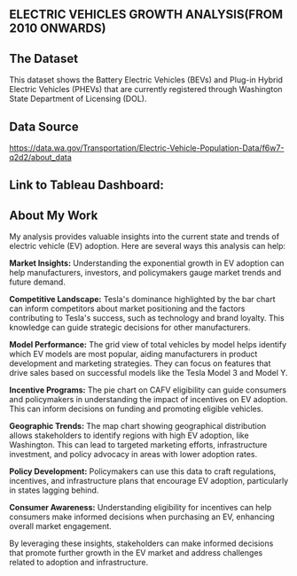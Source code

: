 ## ELECTRIC VEHICLES GROWTH ANALYSIS(FROM  2010 ONWARDS)

##  The Dataset
This dataset shows the Battery Electric Vehicles (BEVs) and Plug-in Hybrid Electric Vehicles (PHEVs) that are currently registered through Washington State Department of Licensing (DOL).
## Data Source
https://data.wa.gov/Transportation/Electric-Vehicle-Population-Data/f6w7-q2d2/about_data
## Link to Tableau Dashboard:

## About My Work
My analysis provides valuable insights into the current state and trends of electric vehicle (EV) adoption. Here are several ways this analysis can help:

**Market Insights:** Understanding the exponential growth in EV adoption can help manufacturers, investors, and policymakers gauge market trends and future demand.

**Competitive Landscape:** Tesla's dominance highlighted by the bar chart can inform competitors about market positioning and the factors contributing to Tesla's success, such as technology and brand loyalty. This knowledge can guide strategic decisions for other manufacturers.

**Model Performance:** The grid view of total vehicles by model helps identify which EV models are most popular, aiding manufacturers in product development and marketing strategies. They can focus on features that drive sales based on successful models like the Tesla Model 3 and Model Y.

**Incentive Programs:** The pie chart on CAFV eligibility can guide consumers and policymakers in understanding the impact of incentives on EV adoption. This can inform decisions on funding and promoting eligible vehicles.

**Geographic Trends:** The map chart showing geographical distribution allows stakeholders to identify regions with high EV adoption, like Washington. This can lead to targeted marketing efforts, infrastructure investment, and policy advocacy in areas with lower adoption rates.

**Policy Development:** Policymakers can use this data to craft regulations, incentives, and infrastructure plans that encourage EV adoption, particularly in states lagging behind.

**Consumer Awareness:** Understanding eligibility for incentives can help consumers make informed decisions when purchasing an EV, enhancing overall market engagement.

By leveraging these insights, stakeholders can make informed decisions that promote further growth in the EV market and address challenges related to adoption and infrastructure.
